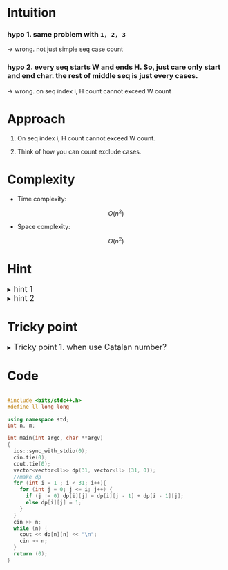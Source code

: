 # Intuition
<!-- Describe your first thoughts on how to solve this problem. -->

### hypo 1. same problem with `1, 2, 3`

-> wrong. not just simple seq case count

### hypo 2. every seq starts W and ends H. So, just care only start and end char. the rest of middle seq is just every cases.

-> wrong. on seq index i, H count cannot exceed W count


# Approach
<!-- Describe your approach to solving the problem. -->

1. On seq index i, H count cannot exceed W count.

2. Think of how you can count exclude cases.

# Complexity
- Time complexity:
<!-- Add your time complexity here, e.g. $$O(n)$$ -->
$$ O(n^2) $$

- Space complexity:
<!-- Add your space complexity here, e.g. $$O(n)$$ -->
$$ O(n^2) $$

# Hint

<details>
<summary> <font size="4"> hint 1 </font> </summary>
<div markdown="1">

1. On seq index i, H count cannot exceed W count 

dp[w][h] means, how many cases are when we have w number of W, h number of H.

</div>
</details>

<details>
<summary> <font size="4"> hint 2 </font> </summary>
<div markdown="1">

Find Catalan number.

dp[w][h] means, how many cases are when we have w number of W, h number of H.

last char H or W cases will exclude each other.

</div>
</details>

# Tricky point

<details>
<summary> <font size="4"> Tricky point 1. when use Catalan number? </font> </summary>
<div markdown="1">

1. Dyck Words its total length is 2n  (문제와 같음)

e.g. Dyck words (XY 3 pair)C3 ⇒ XXXYYY XYXXYY XYXYXY XXYYXY XXYXYY

2. Change X, Y to '(', ')'. we can use Catalan number when finding the path on grid that doesn't exceed y = x inclination.

3. Number of combination for binary operation.

e.g. C3 ⇒ ((ab)c)d (a(bc))d (ab)(cd) a((bc)d) a(b(cd))

4. Number of full binary tree number.

![full_binary_tree](https://github.com/user-attachments/assets/53f4c8ac-b223-4a22-b508-dfc455df5d8c)

5. Finding the path on grid that doesn't exceed y = x inclination.

![grid_path](https://github.com/user-attachments/assets/231b569b-14d3-403c-acfd-741e3b74da79)

6. Drawing mountain

![Mountain](https://github.com/user-attachments/assets/7da5af0d-0ee0-4212-b1ee-20410a9312be)

</div>
</details>

# Code
```cpp []

#include <bits/stdc++.h>
#define ll long long

using namespace std;
int n, m;

int main(int argc, char **argv)
{
  ios::sync_with_stdio(0);
  cin.tie(0);
  cout.tie(0);
  vector<vector<ll>> dp(31, vector<ll> (31, 0));
  //make dp
  for (int i = 1 ; i < 31; i++){
    for (int j = 0; j <= i; j++) {
      if (j != 0) dp[i][j] = dp[i][j - 1] + dp[i - 1][j];
      else dp[i][j] = 1;
    }
  }
  cin >> n;
  while (n) {
    cout << dp[n][n] << "\n";
    cin >> n;
  }
  return (0);
}
```

